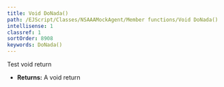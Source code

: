 ```yaml
---
title: Void DoNada()
path: /EJScript/Classes/NSAAAMockAgent/Member functions/Void DoNada()
intellisense: 1
classref: 1
sortOrder: 8908
keywords: DoNada()
---
```



Test void return



* **Returns:** A void return


